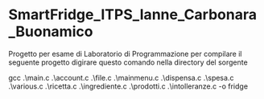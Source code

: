 # SmartFridge_ITPS_Ianne_Carbonara_Buonamico
Progetto per esame di Laboratorio di Programmazione
per compilare il seguente progetto digirare questo comando nella directory del sorgente


gcc .\main.c .\account.c .\file.c .\mainmenu.c .\dispensa.c .\spesa.c .\various.c .\ricetta.c .\ingrediente.c .\prodotti.c .\intolleranze.c -o fridge